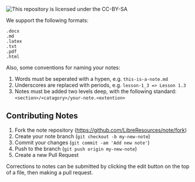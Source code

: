 ![This repository is licensed under the CC-BY-SA](https://raw.githubusercontent.com/LibreResources/note/master/CC-BY-SA_icon.svg)

We support the following formats:
```
.docx
.md
.latex
.txt
.pdf
.html
```

Also, some conventions for naming your notes:

1. Words must be seperated with a hypen, e.g. `this-is-a-note.md`
2. Underscores are replaced with periods, e.g. `lesson-1_3 => Lesson 1.3`
3. Notes must be added two levels deep, with the following standard:
```<section>/<catagory>/your-note.<extention>```

## Contributing Notes

1. Fork the note repository (<https://github.com/LibreResources/note/fork>)
2. Create your note branch (`git checkout -b my-new-note`)
3. Commit your changes (`git commit -am 'Add new note'`)
4. Push to the branch (`git push origin my-new-note`)
5. Create a new Pull Request

Corrections to notes can be submitted by clicking the edit button on the top of a file, then making a pull request.
